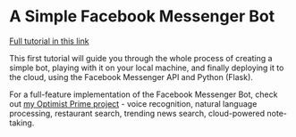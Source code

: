 # A Simple Facebook Messenger Bot

[Full tutorial in this link](https://cli.traan.vn/how-to-create-a-facebook-bot-in-10-minutes-the-complete-tutorial-from-zero-to-hero-ku-352dca274046#.xsmzoa38z)

This first tutorial will guide you through the whole process of creating a simple bot, playing with it on your local machine, and finally deploying it to the cloud, using the Facebook Messenger API and Python (Flask).

For a full-feature implementation of the Facebook Messenger Bot, check out [my Optimist Prime project](https://github.com/hungtraan/FacebookBot) - voice recognition, natural language processing, restaurant search, trending news search, cloud-powered note-taking.
